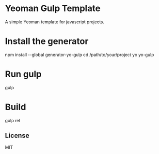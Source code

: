 # Yeoman Gulp Template

A simple Yeoman template for javascript projects.

  # Install the generator
  npm install --global generator-yo-gulp
  cd /path/to/your/project
  yo yo-gulp

  # Run gulp
  gulp

  # Build
  gulp rel

## License
MIT

